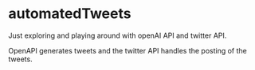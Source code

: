 # automatedTweets
Just exploring and playing around with openAI API and twitter API.

OpenAPI generates tweets and the twitter API handles the posting of the tweets.